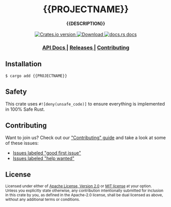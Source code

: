 <h1 align="center">{{PROJECTNAME}}</h1>
<div align="center">
  <strong>
    {{DESCRIPTION}}
  </strong>
</div>

<br />

<div align="center">
  <!-- Crates version -->
  <a href="https://crates.io/crates/{{PROJECTNAME}}">
    <img src="https://img.shields.io/crates/v/{{PROJECTNAME}}.svg?style=flat-square"
    alt="Crates.io version" />
  </a>
  <!-- Downloads -->
  <a href="https://crates.io/crates/{{PROJECTNAME}}">
    <img src="https://img.shields.io/crates/d/{{PROJECTNAME}}.svg?style=flat-square"
      alt="Download" />
  </a>
  <!-- docs.rs docs -->
  <a href="https://docs.rs/{{PROJECTNAME}}">
    <img src="https://img.shields.io/badge/docs-latest-blue.svg?style=flat-square"
      alt="docs.rs docs" />
  </a>
</div>

<div align="center">
  <h3>
    <a href="https://docs.rs/{{PROJECTNAME}}">
      API Docs
    </a>
    <span> | </span>
    <a href="https://github.com/{{USERNAME}}/{{PROJECTNAME}}/releases">
      Releases
    </a>
    <span> | </span>
    <a href="https://github.com/{{USERNAME}}/{{PROJECTNAME}}/blob/master.github/CONTRIBUTING.md">
      Contributing
    </a>
  </h3>
</div>

## Installation
```sh
$ cargo add {{PROJECTNAME}}
```

## Safety
This crate uses ``#![deny(unsafe_code)]`` to ensure everything is implemented in
100% Safe Rust.

## Contributing
Want to join us? Check out our ["Contributing" guide][contributing] and take a
look at some of these issues:

- [Issues labeled "good first issue"][good-first-issue]
- [Issues labeled "help wanted"][help-wanted]

[contributing]: https://github.com/{{USERNAME}}/{{PROJECTNAME}}/blob/master.github/CONTRIBUTING.md
[good-first-issue]: https://github.com/{{USERNAME}}/{{PROJECTNAME}}/labels/good%20first%20issue
[help-wanted]: https://github.com/{{USERNAME}}/{{PROJECTNAME}}/labels/help%20wanted

## License

<sup>
Licensed under either of <a href="LICENSE-APACHE">Apache License, Version
2.0</a> or <a href="LICENSE-MIT">MIT license</a> at your option.
</sup>

<br/>

<sub>
Unless you explicitly state otherwise, any contribution intentionally submitted
for inclusion in this crate by you, as defined in the Apache-2.0 license, shall
be dual licensed as above, without any additional terms or conditions.
</sub>
